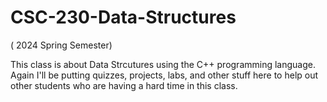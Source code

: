 # CSC-230-Data-Structures
( 2024 Spring Semester)

This class is about Data Strcutures using the C++ programming language. Again I'll be putting quizzes, projects, labs, and other stuff here to help out other students who are having a hard time in this class. 
